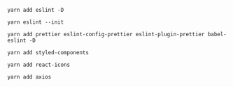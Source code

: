 ``` yarn add eslint -D ```

``` yarn eslint --init ```

``` yarn add prettier eslint-config-prettier eslint-plugin-prettier babel-eslint -D ```

``` yarn add styled-components ```

``` yarn add react-icons ```

``` yarn add axios ```
